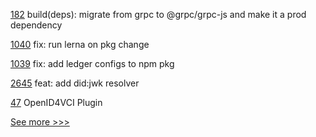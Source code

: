 
[182](https://github.com/hyperledger/iroha-javascript/pull/182) build(deps): migrate from grpc to @grpc/grpc-js and make it a prod dependency

[1040](https://github.com/hyperledger/aries-mobile-agent-react-native/pull/1040) fix: run lerna on pkg change

[1039](https://github.com/hyperledger/aries-mobile-agent-react-native/pull/1039) fix: add ledger configs to npm pkg

[2645](https://github.com/hyperledger/aries-cloudagent-python/pull/2645) feat: add did:jwk resolver

[47](https://github.com/hyperledger/aries-acapy-plugins/pull/47) OpenID4VCI Plugin


[See more >>>](https://start-here.hyperledger.org/pull-requests)
